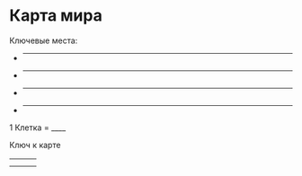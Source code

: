 # Карта мира

Ключевые места:

*   ____
*   ____
*   ____
*   ____

1 Клетка = ____

Ключ к карте

|   |   |   |
|---|---|---|
|   |   |   |
|   |   |   |
